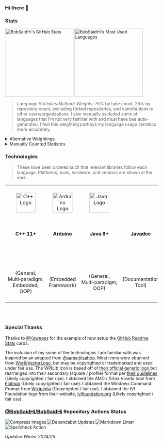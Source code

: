 ### Hi there 👋

<!--
**BobSaidHi/BobSaidHi** is a ✨ _special_ ✨ repository because its `README.md` (this file) appears on your GitHub profile.

Here are some ideas to get you started:

- 🔭 I’m currently working on ...
- 🌱 I’m currently learning ...
- 👯 I’m looking to collaborate on ...
- 🤔 I’m looking for help with ...
- 💬 Ask me about ...
- 📫 How to reach me: ...
- 😄 Pronouns: ...
- ⚡ Fun fact: ...
-->

### Stats

<!-- Public Instance
![BobSaidHi's GitHub stats](https://github-readme-stats.vercel.app/api?username=BobSaidHi&show_icons=true&theme=transparent) ![Top Langs](https://github-readme-stats.vercel.app/api/top-langs/?username=BobSaidHi&exclude_repo=&hide=Dockerfile,Processing)
-->

<!-- Private Instance, slightly more accurate, especially for the main stats card -->
<!-- This alignment is still less than ideal though
![BobSaidHi's GitHub stats](https://github-readme-stats-omega-drab-90.vercel.app/api?username=BobSaidHi&show_icons=true&theme=transparent) ![Top Langs](https://github-readme-stats-omega-drab-90.vercel.app/api/top-langs/?username=BobSaidHi&exclude_repo=&hide=Dockerfile,Processing)
-->

<!-- Begin HTML -->
<!-- Private Instance w/ better formatting -->
<div>
  <img height=225 align="center"
    src="https://github-readme-stats-omega-drab-90.vercel.app/api?username=BobSaidHi&show=prs_merged_percentage&show_icons=true&theme=transparent"
    alt="BobSaidHi's GitHub Stats" />
  <img height=225 align="center"
    src="https://github-readme-stats-omega-drab-90.vercel.app/api/top-langs/?username=BobSaidHi&exclude_repo=&hide=Dockerfile,Processing,VHDL,TCL,Verilog,Perl&size_weight=0.75&count_weight=0.25&langs_count=8&layout=compact"
    alt="BobSaidHi's Most Used Languages" />
</div>
<!-- End HTML -->

> *Language Statistics Method/ Weights:* 75% by byte count, 25% by repository count, excluding forked repositories, and contributions to other users/organizations.  I also manually excluded some of languages that I'm not very familiar with and must have bee auto-generated.  I feel this weighting portrays my language usage statistics more accurately.
<!-- Apparently, details is an actual HTML element, but GitHub officially supports mixing it with Mardown -->
<details>
<summary>Alternative Weightings</summary>

| <center>Default Weighting<br>(100% by byte count, 0% by repository count)</center> | <center>Recommended Weighting<br>(50% by byte count, 50% by repository count)</center> |
| --- | --- |
| <center><img height=250 align="center" src="https://github-readme-stats-omega-drab-90.vercel.app/api/top-langs/?username=BobSaidHi&exclude_repo=&hide=Dockerfile,Processing,VHDL,Perl&size_weight=1&count_weight=0.5&langs_count=10&layout=compact" alt="BobSaidHi's Most Used Languages" /></center> | <center><img height=250 align="center" src="https://github-readme-stats-omega-drab-90.vercel.app/api/top-langs/?username=BobSaidHi&exclude_repo=&hide=Dockerfile,Processing,VHDL,Perl&size_weight=0.5&count_weight=0.5&langs_count=10&layout=compact" alt="BobSaidHi's Most Used Languages" /></center> |

</details>

<details>
<summary>Manually Counted Statistics</summary>

> Only counting the top languages in each repository.
>
> Mixed C++ and Python repositories are likely not counted properly.
> Mixed SystemVerilog, Other HDL, and Assembly repositories are likely not counted properly
>
> *Updated Fall 2024*

| Language    | Repositories Count | Files Count | Percentage Repos / Files |
| ---     | ---   | ---   | ---       |
| Java   | 27  | 278  | 53% / 63% |
| SystemVerilog      | 05  | 100  | 10% / 22% |
| Python | 13  | 036  | 25% / 08% |
| C++/C   | 05   | 20  | 10% / 05% |
| ASM    | 01   | 13  | 02% / 03% |
| **TOTALS**   | **51**  | **439**  | **100% / 100%** |

</details>

### Technologies

> These have been ordered such that relevant libraries follow each language.  Platforms, tools, hardware, and vendors are shown at the end.

<!-- Begin HTML -->
<!-- Programming Languages -->
<table>
  <!-- Icons -->
  <tr>
    <!-- Programming Languages -->
    <!-- C++ -->
    <td align="center">
      <div style="min-width:120px;">
        <img src="https://cdn.worldvectorlogo.com/logos/c.svg" alt="C++ Logo" width="65" />
      </div>
    </td>
    <td align="center">
      <div style="min-width:80px;">
        <img src="https://cdn.worldvectorlogo.com/logos/arduino-1.svg" alt="Arduino Logo" width="65" />
      </div>
    </td>
    <!-- Java -->
    <td align="center">
      <div style="min-width:120px;">
        <img src="https://cdn.worldvectorlogo.com/logos/java-14.svg" alt="Java Logo" width="65" />
      </div>
    </td>
    <td align="center">
      <div style="min-width:120;">
      </div>
    </td>
    <td align="center">
      <div style="min-width:80px;">
        <img src="https://github.com/user-attachments/assets/0612e8f0-f786-4159-861a-738c06d36ccf" alt="WPILib Logo" width="65" />
      </div>
    </td>
    <!-- Python -->
    <td align="center">
      <div style="min-width:120px;">
        <img src="https://cdn.worldvectorlogo.com/logos/python-5.svg" alt="Python Logo" width="65" />
      </div>
    </td>
    <td align="center" rowspan="1">
      <div style="min-width:80px;">
        <p>&nbsp;&nbsp;&nbsp;&nbsp;&nbsp;&nbsp;&nbsp;&nbsp;&nbsp;&nbsp;&nbsp;&nbsp;&nbsp;&nbsp;&nbsp;&nbsp;</p>
        <b><i>Additional Python Libraries</i></b>
      </div>
    </td>
    <!-- HDLs -->
    <td align="center">
      <div style="min-width:80px;">
      </div>
    </td>
    <td align="center">
      <div style="min-width:80px;">
        <img
          src="https://flathub.org/_next/image?url=https%3A%2F%2Fdl.flathub.org%2Fmedia%2Fcom%2Fgithub%2Fcorna.Vivado%2F07ad2cd5a0a53383dce2081f799f9726%2Ficons%2F128x128%2Fcom.github.corna.Vivado.png&w=256&q=100"
          alt="Vivado Logo" width="65" />
      </div>
    </td>
    <!-- Markup Languages -->
    <td align="center">
      <div style="min-width:80px;">
        <img src="https://cdn.worldvectorlogo.com/logos/html-1.svg" alt="HTML Logo" width="65" />
      </div>
    </td>
    <td align="center">
      <div style="min-width:80px;">
        <img src="https://cdn.worldvectorlogo.com/logos/markdown.svg" alt="Markdown Logo" width="65" />
      </div>
    </td>
    <!-- Scripting Languages -->
    <td align="center">
      <div style="min-width:80px;">
        <img src="https://upload.wikimedia.org/wikipedia/en/e/ef/Command_prompt_icon_%28windows%29.png" alt="Command Prompt Icon"
          width="65" />
      </div>
    </td>
    <td align="center">
      <div style="min-width:140px;">
        <img src="https://ivifoundation.org/assets/images/square-logo.png" alt="IVI Foundation Logo" width="65" />
    </td>
    <!-- Tools -->
    <td align="center">
      <div style="min-width:80px;">
      </div>
    </td>
    <td align="center">
      <div style="min-width:80px;">
        <img src="https://cdn.worldvectorlogo.com/logos/draw-io.svg" alt="Draw.io Logo" width="65" />
    </td>
    <td align="center">
      <div style="min-width:80px;">
    </td>
    <!-- OS -->
    <td align="center">
      <div style="min-width:80px;">
        <img src="https://cdn.worldvectorlogo.com/logos/microsoft-windows-22.svg" alt="Windows 10 Logo" width="65" />
      </div>
    </td>
    <td align="center">
      <div style="min-width:80px;">
        <img src="https://cdn.worldvectorlogo.com/logos/debian-2.svg" alt="Debian Logo" width="65" />
    </td>
    <!-- Developer Platforms -->
    <td align="center">
      <div style="min-width:80px;">
        <img src="https://cdn.worldvectorlogo.com/logos/github-icon-1.svg" alt="GitHub Logo" width="65" />
      </div>
    </td>
    <td align="center">
      <div style="min-width:80px;">
      </div>
    </td>
    <td align="center">
      <div style="min-width:80px;">
        <img src="https://cdn.worldvectorlogo.com/logos/gitlab.svg" alt="GitLab Logo" width="65" />
    </td>
    <!-- IDEs -->
    <td align="center">
      <div style="min-width:80px;">
        <img src="https://cdn.worldvectorlogo.com/logos/visual-studio-code-1.svg" alt="VS Code Logo" width="65" />
      </div>
    </td>
    <td align="center">
      <div style="min-width:80px;">
        <img src="https://cdn.worldvectorlogo.com/logos/jetbrains-pycharm.svg" alt="PyCharm Logo" width="65" />
      </div>
    </td>
    <td align="center">
      <div style="min-width:80px;">
        <img src="https://cdn.worldvectorlogo.com/logos/intellij-idea-1.svg" alt="JetBrains IDEA Logo" width="65" />
      </div>
    </td>
    <td align="center">
      <div style="min-width:80px;">
        <img src="https://cdn.worldvectorlogo.com/logos/eclipse-11.svg" alt="Eclipse Logo" width="65" />
      </div>
    </td>
    <td align="center">
      <div style="min-width:80px;">
        <img src="https://cdn.worldvectorlogo.com/logos/notepadd-.svg" alt="Notepad++ Logo" width="65" />
      </div>
    </td>
    <!-- Additional Software -->
    <td align="center" rowspan="1">
      <div style="min-width:140px;">
        <p>&nbsp;&nbsp;&nbsp;&nbsp;&nbsp;&nbsp;&nbsp;&nbsp;&nbsp;&nbsp;&nbsp;&nbsp;&nbsp;&nbsp;&nbsp;&nbsp;</p>
        <b><i>Additional Software</i></b>
      </div>
    </td>
    <!-- CAD Software -->
    <td align="center" rowspan="1">
      <div style="min-width:140px;">
        <p>&nbsp;&nbsp;&nbsp;&nbsp;&nbsp;&nbsp;&nbsp;&nbsp;&nbsp;&nbsp;&nbsp;&nbsp;&nbsp;&nbsp;&nbsp;&nbsp;&nbsp;&nbsp;&nbsp;&nbsp;</p>
        <b><i>CAD Software</i></b>
      </div>
    </td>
    <!-- Office Software -->
    <td align="center" rowspan="1">
      <div style="min-width:140px;">
        <p>&nbsp;&nbsp;&nbsp;&nbsp;&nbsp;&nbsp;&nbsp;&nbsp;&nbsp;&nbsp;&nbsp;&nbsp;&nbsp;&nbsp;&nbsp;&nbsp;&nbsp;&nbsp;&nbsp;&nbsp;</p>
        <b><i>Office Software</i></b>
      </div>
    </td>
    <!-- Selected COTS Part OEMs -->
    <td align="center" rowspan="1">
      <div style="min-width:230px;">
        <p>&nbsp;&nbsp;&nbsp;&nbsp;&nbsp;&nbsp;&nbsp;&nbsp;&nbsp;&nbsp;&nbsp;&nbsp;&nbsp;&nbsp;&nbsp;&nbsp;&nbsp;&nbsp;&nbsp;&nbsp;&nbsp;&nbsp;&nbsp;&nbsp;&nbsp;&nbsp;&nbsp;&nbsp;&nbsp;&nbsp;&nbsp;&nbsp;&nbsp;&nbsp;</p>
        <b><i>Selected COTS Part OEMs</i></b>
      </div>
    </td>
    <!-- Selected Equipment OEMs -->
    <td align="center" rowspan="1">
      <div style="min-width:230px;">
        <p>&nbsp;&nbsp;&nbsp;&nbsp;&nbsp;&nbsp;&nbsp;&nbsp;&nbsp;&nbsp;&nbsp;&nbsp;&nbsp;&nbsp;&nbsp;&nbsp;&nbsp;&nbsp;&nbsp;&nbsp;&nbsp;&nbsp;&nbsp;&nbsp;&nbsp;&nbsp;&nbsp;&nbsp;&nbsp;&nbsp;&nbsp;&nbsp;&nbsp;&nbsp;</p>
        <b><i>Selected Equipment OEMs</i></b>
      </div>
    </td>
    <!-- Additional Favorite Vendors -->
    <td align="center" rowspan="1">
      <div style="min-width:140px;">
        <p>&nbsp;&nbsp;&nbsp;&nbsp;&nbsp;&nbsp;&nbsp;&nbsp;&nbsp;&nbsp;&nbsp;&nbsp;&nbsp;&nbsp;&nbsp;&nbsp;&nbsp;&nbsp;&nbsp;&nbsp;</p>
        <b><i>Additional Favorite Vendors</i></b>
      </div>
    </td>
  </tr>
  <!-- Names  -->
  <tr>
    <!-- Programming Languages -->
    <!-- C++ -->
    <td align="center">
      <div>
        <b>C++ 11+</b>
        <p>&nbsp;&nbsp;&nbsp;&nbsp;&nbsp;&nbsp;&nbsp;&nbsp;&nbsp;&nbsp;&nbsp;&nbsp;&nbsp;&nbsp;&nbsp;&nbsp;&nbsp;&nbsp;&nbsp;&nbsp;</p>
      </div>
    </td>
    <td align="center">
      <div>
        <b>Arduino</b>
        <p>&nbsp;&nbsp;&nbsp;&nbsp;&nbsp;&nbsp;&nbsp;&nbsp;&nbsp;&nbsp;&nbsp;&nbsp;&nbsp;&nbsp;&nbsp;&nbsp;</p>
      </div>
    </td>
    <!-- Java -->
    <td align="center">
      <div>
        <b>Java 8+</b>
        <p>&nbsp;&nbsp;&nbsp;&nbsp;&nbsp;&nbsp;&nbsp;&nbsp;&nbsp;&nbsp;&nbsp;&nbsp;&nbsp;&nbsp;&nbsp;&nbsp;&nbsp;&nbsp;&nbsp;&nbsp;</p>
      </div>
    </td>
    <td align="center">
      <div>
        <b>Javadoc</b>
        <p>&nbsp;&nbsp;&nbsp;&nbsp;&nbsp;&nbsp;&nbsp;&nbsp;&nbsp;&nbsp;&nbsp;&nbsp;&nbsp;&nbsp;&nbsp;&nbsp;</p>
      </div>
    </td>
    <td align="center">
      <div>
        <b>WPILib</b> (2019-22)
        <p>&nbsp;&nbsp;&nbsp;&nbsp;&nbsp;&nbsp;&nbsp;&nbsp;&nbsp;&nbsp;&nbsp;&nbsp;&nbsp;&nbsp;&nbsp;&nbsp;</p>
      </div>
    </td>
    <!-- Python -->
    <td align="center">
      <div>
        <b>Python 3</b>
        <p>&nbsp;&nbsp;&nbsp;&nbsp;&nbsp;&nbsp;&nbsp;&nbsp;&nbsp;&nbsp;&nbsp;&nbsp;&nbsp;&nbsp;&nbsp;&nbsp;&nbsp;&nbsp;&nbsp;&nbsp;</p>
      </div>
    </td>
    <td align="center" rowspan="2">
      <div>
        Easy&nbsp;SCPI<br>
        logging<br>
        ODrive<br>
        PySimpleGui<br>
        PyVISA<br>
        Requests<br>
      </div>
    </td>
    <!-- HDLs -->
    <td align="center">
      <div>
        <b>SystemVerilog</b>
        <p>&nbsp;&nbsp;&nbsp;&nbsp;&nbsp;&nbsp;&nbsp;&nbsp;&nbsp;&nbsp;&nbsp;&nbsp;&nbsp;&nbsp;&nbsp;&nbsp;</p>
      </div>
    </td>
    <td align="center">
      <div>
        AMD&nbsp;(Xilinx) <b>Vivado</b>
        <p>&nbsp;&nbsp;&nbsp;&nbsp;&nbsp;&nbsp;&nbsp;&nbsp;&nbsp;&nbsp;&nbsp;&nbsp;&nbsp;&nbsp;&nbsp;&nbsp;&nbsp;&nbsp;&nbsp;&nbsp;
      </div>
    </td>
    <!-- Markup Languages -->
    <td align="center">
      <div>
        <b>HTML</b>
        <p>&nbsp;&nbsp;&nbsp;&nbsp;&nbsp;&nbsp;&nbsp;&nbsp;&nbsp;&nbsp;&nbsp;&nbsp;&nbsp;&nbsp;&nbsp;&nbsp;</p>
      </div>
    </td>
    <td align="center">
      <div>
        <b>Markdown</b>
        <p>&nbsp;&nbsp;&nbsp;&nbsp;&nbsp;&nbsp;&nbsp;&nbsp;&nbsp;&nbsp;&nbsp;&nbsp;&nbsp;&nbsp;&nbsp;&nbsp;</p>
      </div>
    </td>
    <!-- Scripting Languages -->
    <td align="center">
      <div>
        <b>Windows CMD</b>
        <p>&nbsp;&nbsp;&nbsp;&nbsp;&nbsp;&nbsp;&nbsp;&nbsp;&nbsp;&nbsp;&nbsp;&nbsp;&nbsp;&nbsp;&nbsp;&nbsp;</p>
      </div>
    </td>
    <td align="center">
      <div>
        <b>Standard Commands for Programmable Instruments (SCPI)</b>
    </td>
    <!-- Tools -->
    <td align="center">
      <div>
        <b>Doxygen</b>
        <p>&nbsp;&nbsp;&nbsp;&nbsp;&nbsp;&nbsp;&nbsp;&nbsp;&nbsp;&nbsp;&nbsp;&nbsp;&nbsp;&nbsp;&nbsp;&nbsp;</p>
      </div>
    </td>
    <td align="center">
      <div>
        <b>Draw.io</b>
        <p>&nbsp;&nbsp;&nbsp;&nbsp;&nbsp;&nbsp;&nbsp;&nbsp;&nbsp;&nbsp;&nbsp;&nbsp;&nbsp;&nbsp;&nbsp;&nbsp;</p>
    </td>
    <td align="center">
      <div>
        <b>WireViz</b>
        <p>&nbsp;&nbsp;&nbsp;&nbsp;&nbsp;&nbsp;&nbsp;&nbsp;&nbsp;&nbsp;&nbsp;&nbsp;&nbsp;&nbsp;&nbsp;&nbsp;</p>
    </td>
    <!-- OS -->
    <td align="center">
      <div>
        <b>Windows</b> 7/8/10+
        <p>&nbsp;&nbsp;&nbsp;&nbsp;&nbsp;&nbsp;&nbsp;&nbsp;&nbsp;&nbsp;&nbsp;&nbsp;&nbsp;&nbsp;&nbsp;&nbsp;</p>
      </div>
    </td>
    <td align="center">
      <div>
        <b>Debian Linux</b>
        <p>&nbsp;&nbsp;&nbsp;&nbsp;&nbsp;&nbsp;&nbsp;&nbsp;&nbsp;&nbsp;&nbsp;&nbsp;&nbsp;&nbsp;&nbsp;&nbsp;</p>
    </td>
    <!-- Developer Platforms -->
    <td align="center">
      <div>
        <b>GitHub</b>
        <p>&nbsp;&nbsp;&nbsp;&nbsp;&nbsp;&nbsp;&nbsp;&nbsp;&nbsp;&nbsp;&nbsp;&nbsp;&nbsp;&nbsp;&nbsp;&nbsp;</p>
      </div>
    </td>
    <td align="center">
      <div>
        <b>GitHub Actions</b>
        <p>&nbsp;&nbsp;&nbsp;&nbsp;&nbsp;&nbsp;&nbsp;&nbsp;&nbsp;&nbsp;&nbsp;&nbsp;&nbsp;&nbsp;&nbsp;&nbsp;</p>
      </div>
    </td>
    <td align="center">
      <div>
        <b>GitLab</b>
        <p>&nbsp;&nbsp;&nbsp;&nbsp;&nbsp;&nbsp;&nbsp;&nbsp;&nbsp;&nbsp;&nbsp;&nbsp;&nbsp;&nbsp;&nbsp;&nbsp;</p>
    </td>
    <!-- IDEs -->
    <td align="center">
      <div>
        Microsoft <b>Visual Studio Code</b>
        <p>&nbsp;&nbsp;&nbsp;&nbsp;&nbsp;&nbsp;&nbsp;&nbsp;&nbsp;&nbsp;&nbsp;&nbsp;&nbsp;&nbsp;&nbsp;&nbsp;</p>
      </div>
    </td>
    <td align="center">
      <div>
        JetBrains <b>Pycharm</b>
        <p>&nbsp;&nbsp;&nbsp;&nbsp;&nbsp;&nbsp;&nbsp;&nbsp;&nbsp;&nbsp;&nbsp;&nbsp;&nbsp;&nbsp;&nbsp;&nbsp;</p>
      </div>
    </td>
    <td align="center">
      <div>
        JetBrains <b>IDEA</b>
        <p>&nbsp;&nbsp;&nbsp;&nbsp;&nbsp;&nbsp;&nbsp;&nbsp;&nbsp;&nbsp;&nbsp;&nbsp;&nbsp;&nbsp;&nbsp;&nbsp;</p>
      </div>
    </td>
    <td align="center">
      <div>
        <b>Eclipse</b>
        <p>&nbsp;&nbsp;&nbsp;&nbsp;&nbsp;&nbsp;&nbsp;&nbsp;&nbsp;&nbsp;&nbsp;&nbsp;&nbsp;&nbsp;&nbsp;&nbsp;</p>
      </div>
    </td>
    <td align="center">
      <div>
        <nobr><b>Notepad++</b></nobr>
        <p>&nbsp;&nbsp;&nbsp;&nbsp;&nbsp;&nbsp;&nbsp;&nbsp;&nbsp;&nbsp;&nbsp;&nbsp;&nbsp;&nbsp;&nbsp;&nbsp;&nbsp;&nbsp;&nbsp;&nbsp;</p>
      </div>
    </td>
    <!-- Additional Software -->
    <td align="center" rowspan="2">
      <div>
        Confluence<br>
        Git<br>
        Jira<br>
        PuTTY<br>
        Trello<br>
      </div>
    </td>
    <!-- CAD Software -->
    <td align="center" rowspan="2">
      <div>
        Autodesk&nbsp;AutoCad<br>
        Autodesk&nbsp;Fusion360<br>
        Autodesk&nbsp;Revit<br>
        DigiKey&nbsp;Scheme-It<br>
      </div>
    </td>
    <!-- Office Software -->
    <td align="center" rowspan="2">
      <div>
        Adobe&nbsp;Acrobat<br>
        Apache&nbsp;OpenOffice<br>
        Google&nbsp;Workspace<br>
        Microsoft&nbsp;Office<br>
      </div>
    </td>
    <!-- Selected COTS Part OEMs -->
    <td align="center" rowspan="2">
      <div>
        Adafruit&nbsp;Industries<br>
        Arduino&nbsp;(Uno&nbsp;Rev3)<br>
        Cross&nbsp;the&nbsp;Road&nbsp;Electronics<br>
        Digilent&nbsp;(Basys&nbsp;3&nbsp;Artix-7&nbsp;FPGA)<br>
        Espressif&nbsp;Systems&nbsp;(ESP32)<br>
        National&nbsp;Instruments&nbsp;(roboRIO)<br>
        Raspberry&nbsp;Pi&nbsp;(3b)<br>
        REV&nbsp;Robotics<br>
        VEX&nbsp;Robotics<br>
      </div>
    </td>
    <!-- Selected Equipment OEMs -->
    <td align="center" rowspan="2">
      <div>
        Agilent&nbsp;Technologies,&nbsp;Inc.<br>
        Asus<br>
        Dell<br>
        HP<br>
        Keysight&nbsp;Technologies<br>
        Netgear<br>
        RIGOL&nbsp;Technologies<br>
        Siglent&nbsp;Technologies<br>
      </div>
    </td>
    <!-- Additional Favorite Vendors -->
    <td align="center" rowspan="2">
      <div>
        AndyMark,&nbsp;Inc.<br>
        Digi-Key&nbsp;Electronics<br>
        Grainger<br>
      </div>
    </td>
  </tr>
  <!-- Entry Types -->
  <tr>
    <!-- Programming Languages -->
    <!-- C++ -->
    <td align="center">
      <div>
        (General,<br>
        Multi&#8209;paradigm,<br>
        Embedded,<br>
        OOP)
      </div>
    </td>
    <td align="center">
      <div>
        (Embedded Framework)
      </div>
    </td>
    <!-- Java -->
    <td align="center">
      <div>
        (General,<br>
        Multi&#8209;paradigm,<br>
        OOP)
      </div>
    </td>
    <td align="center">
      <div>
        (Documentation Tool)
      </div>
    </td>
    <td align="center">
      <div>
        (Robotics Framework)
      </div>
    </td>
    <!-- Python -->
    <td align="center">
      <div>
        (General,<br>
        Scripting,<br>
        Multi&#8209;paradigm,<br>
        OOP)
      </div>
    </td>
    <!-- Python -->
    <!-- HDLs -->
    <td align="center">
      <div>
        (Hardware Description Language)
      </div>
    </td>
    <td align="center">
      <div>
        (FPGA Design Suite)
      </div>
    </td>
    <!-- Markup Languages -->
    <td align="center">
      <div>
        (Markup)
      </div>
    </td>
    <td align="center">
      <div>
        (Markup)
      </div>
    </td>
    <!-- Scripting Languages -->
    <td align="center">
      <div>
        (Shell)
      </div>
    </td>
    <td align="center">
      <div>
        <p>&nbsp;&nbsp;&nbsp;&nbsp;&nbsp;&nbsp;&nbsp;&nbsp;&nbsp;&nbsp;&nbsp;&nbsp;&nbsp;&nbsp;&nbsp;&nbsp;&nbsp;&nbsp;&nbsp;&nbsp;&nbsp;&nbsp;&nbsp;&nbsp;&nbsp;&nbsp;&nbsp;&nbsp;&nbsp;&nbsp;&nbsp;&nbsp;&nbsp;&nbsp;</p>
        (Shell Commands)
        <p>&nbsp;&nbsp;&nbsp;&nbsp;&nbsp;&nbsp;&nbsp;&nbsp;&nbsp;&nbsp;&nbsp;&nbsp;&nbsp;&nbsp;&nbsp;&nbsp;&nbsp;&nbsp;&nbsp;&nbsp;&nbsp;&nbsp;&nbsp;&nbsp;&nbsp;&nbsp;&nbsp;&nbsp;&nbsp;&nbsp;&nbsp;&nbsp;&nbsp;&nbsp;</p>
    </td>
    <!-- Tools -->
    <td align="center">
      <div>
        (Documentation Tool)
      </div>
    </td>
    <td align="center">
      <div>
        (General Diagramming Tool)
      </div>
    </td>
    <td align="center">
      <div>
        (Wiring Diagramming Tool)
    </td>
    <!-- OS -->
    <td align="center">
      <div>
        (OS)
      </div>
    </td>
    <td align="center">
      <div>
        (OS)
    </td>
    <!-- Developer Platforms -->
    <td align="center">
      <div>
        (Developer Platform)
      </div>
    </td>
    <td align="center">
      <div>
        (CI/CD)
      </div>
    </td>
    <td align="center">
      <div>
        (Developer Platform)
    </td>
    <!-- IDEs -->
    <td align="center">
      <div>
        (General IDE)
      </div>
    </td>
    <td align="center">
      <div>
        (IDE)
      </div>
    </td>
    <td align="center">
      <div>
        (IDE)
      </div>
    </td>
    <td align="center">
      <div>
        (IDE)
      </div>
    </td>
    <td align="center">
      <div>
        (Text Editor)
      </div>
    </td>
    <!-- Additional Software -->
    <!-- CAD Software -->
    <!-- Office Software -->
    <!-- Selected COTS Part OEMs -->
    <!-- Selected Equipment OEMs -->
    <!-- Additional Favorite Vendors -->
  </tr>
</table>
<!-- End HTML -->

<br>
<br>

### Special Thanks

Thanks to [@Kaweees](https://github.com/Kaweees/Kaweees/blob/master/README.md) for the example of how setup the [GitHub Readme Stats](https://github.com/anuraghazra/github-readme-stats#readme) cards.

The inclusion of my some of the technologies I am familiar with was inspired by an adapted from [@samarjitsahoo](https://github.com/samarjitsahoo#-my-tech-stack).  Most icons were obtained from [WorldVectorLogo](https://worldvectorlogo.com), but may be copyrighted or trademarked and used under fair use.  The WPILib Icon is based off of [their official generic logo](https://github.com/wpilibsuite/branding/blob/main/wpilib-generic.svg) but rearranged into their secondary (square / profile) format per [their guidelines](https://github.com/wpilibsuite/branding/blob/main/WPILib-Logo-Branding-Guidelines-2024.pdf)  (Likely copyrighted / fair use).  I obtained the AMD / Xilinx Vivado Icon from [Flathub](https://flathub.org/apps/com.github.corna.Vivado) (Likely copyrighted / fair use).  I obtained the Windows Command Prompt from [Wikipedia](https://en.wikipedia.org/wiki/File:Command_prompt_icon_(windows).png) (Copyrighted / fair use). I obtained the IVI Foundation logo from their website, [ivifoundation.org](https://www.ivifoundation.org/) (Likely copyrighted / fair use).

### [@BobSaidHi/BobSaidHi](https://github.com/BobSaidHi/BobSaidHi) Repository Actions Status

<!-- Begin HTML -->
<div>
  <a href="https://github.com/BobSaidHi/BobSaidHi/actions/workflows/imageActions.yml"><img align="left"
      src="https://github.com/BobSaidHi/BobSaidHi/actions/workflows/imageActions.yml/badge.svg" alt="Compress Images" /></a>
  <a href="https://github.com/BobSaidHi/BobSaidHi/actions/workflows/dependabot/dependabot-updates"><img align="left"
      src="https://github.com/BobSaidHi/BobSaidHi/actions/workflows/dependabot/dependabot-updates/badge.svg" alt="Dependabot Updates" /></a>
  <a href="https://github.com/BobSaidHi/BobSaidHi/actions/workflows/markdownwonLinter.yml"><img align="left"
      src="https://github.com/BobSaidHi/BobSaidHi/actions/workflows/markdownwonLinter.yml/badge.svg" alt="Markdown Linter" /></a>
  <a href="https://github.com/BobSaidHi/BobSaidHi/actions/workflows/spell.yml"><img align="left"
      src="https://github.com/BobSaidHi/BobSaidHi/actions/workflows/spell.yml/badge.svg" alt="Spellcheck Action" /></a>
</div>
<!-- End HTML -->

<br>
<br>

*Updated Winter 2024/25*

